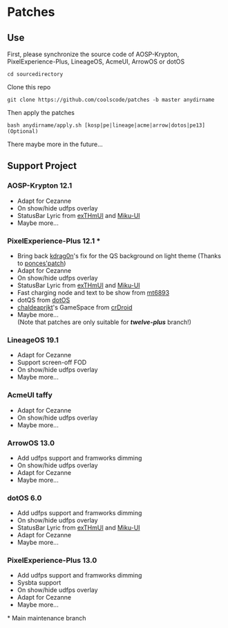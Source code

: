 # Patches
## Use
First, please synchronize the source code of AOSP-Krypton, PixelExperience-Plus, LineageOS, AcmeUI, ArrowOS or dotOS

```shell
cd sourcedirectory
```

Clone this repo
```shell
git clone https://github.com/coolscode/patches -b master anydirname
```

Then apply the patches
```shell
bash anydirname/apply.sh [kosp|pe|lineage|acme|arrow|dotos|pe13](Optional)
```

There maybe more in the future...

## Support Project
### AOSP-Krypton 12.1
- Adapt for Cezanne
- On show/hide udfps overlay
- StatusBar Lyric from [exTHmUI](https://github.com/exthmui) and [Miku-UI](https://github.com/Miku-UI)
- Maybe more...

### PixelExperience-Plus 12.1 *
- Bring back [kdrag0n](https://github.com/kdrag0n)'s fix for the QS background on light theme (Thanks to [ponces'patch](https://github.com/ponces/treble_build_pe))
- Adapt for Cezanne
- On show/hide udfps overlay
- StatusBar Lyric from [exTHmUI](https://github.com/exthmui) and [Miku-UI](https://github.com/Miku-UI)
- Fast charging node and text to be show from [mt6893](https://github.com/mt6893)
- dotQS from [dotOS](https://github.com/dotOS)
- [chaldeaprjkt](https://github.com/chaldeaprjkt)'s GameSpace from [crDroid](https://github.com/crdroidandroid)
- Maybe more...  
(Note that patches are only suitable for ___twelve-plus___ branch!)

### LineageOS 19.1
- Adapt for Cezanne
- Support screen-off FOD
- On show/hide udfps overlay
- Maybe more...

### AcmeUI taffy
- Adapt for Cezanne
- On show/hide udfps overlay
- Maybe more...

### ArrowOS 13.0
- Add udfps support and framworks dimming
- On show/hide udfps overlay
- Adapt for Cezanne
- Maybe more...

### dotOS 6.0
- Add udfps support and framworks dimming
- On show/hide udfps overlay
- StatusBar Lyric from [exTHmUI](https://github.com/exthmui) and [Miku-UI](https://github.com/Miku-UI)
- Adapt for Cezanne
- Maybe more...
  
### PixelExperience-Plus 13.0
- Add udfps support and framworks dimming
- Sysbta support
- On show/hide udfps overlay
- Adapt for Cezanne
- Maybe more...  
  
\* Main maintenance branch
